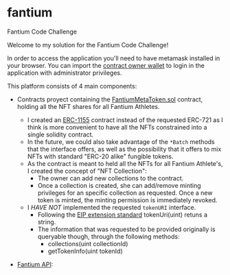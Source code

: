 # fantium
Fantium Code Challenge

Welcome to my solution for the Fantium Code Challenge!

In order to access the application you'll need to have metamask installed in your browser. You can import the [contract owner wallet](https://github.com/olmaygti/fantium/blob/ca856374679c1afcdb5799c66c1b00a2873a7f90/contracts/truffle-config.js#L82) to login in the application with administrator privileges.


This platform consists of 4 main components:

* Contracts proyect containing the [FantiumMetaToken.sol](./contracts/contracts/FantiumMetaToken.sol) contract, holding all the NFT shares for all Fantium Athletes.

  * I created an [ERC-1155](https://eips.ethereum.org/EIPS/eip-1155) contract instead of the requested ERC-721 as I think is more convenient to have all the NFTs constrained into a single solidity contract.
  * In the future, we could also take advantage of the `*Batch` methods that the interface offers, as well as the possibility that it offers to mix NFTs with standard "ERC-20 alike" fungible tokens.
  * As the contract is meant to held all the NFTs for all Fantium Athlete's, I created the concept of "NFT Collection":
    * The owner can add new collections to the contract.
    * Once a collection is created, she can add/remove minting privileges for an specific collection as requested. Once a new token is minted, the minting permission is immediately revoked.
  * I *HAVE NOT* implemented the requested `tokenURI` interface.
    * Following the [EIP extension standard](https://eips.ethereum.org/EIPS/eip-721) tokenUri(uint) retuns a string.
    * The information that was requested to be provided originally is queryable though, through the following methods:
      * collections(uint collectionId)
      * getTokenInfo(uint tokenId)
    
* [Fantium API](https://github.com/olmaygti/fantium/tree/master/back/fantium-api): 
